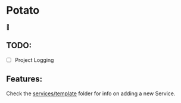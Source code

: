 # Potato
🥔

## TODO:
- [ ] Project Logging

## Features:
Check the [services/template](services/template/README.md#steps) folder for info on adding a new Service.
